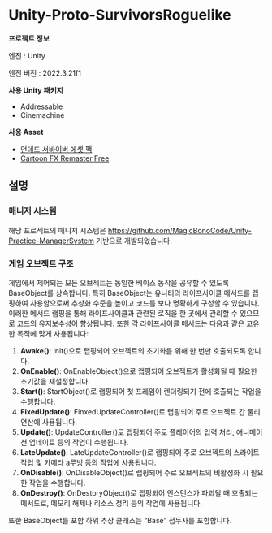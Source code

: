 # Unity-Proto-SurvivorsRoguelike

**프로젝트 정보**

엔진 : Unity

엔진 버전 : 2022.3.21f1

**사용 Unity 패키지**

- Addressable
- Cinemachine

**사용 Asset**

- [언데드 서바이버 에셋 팩](https://assetstore.unity.com/packages/2d/undead-survivor-assets-pack-238068)
- [Cartoon FX Remaster Free](https://assetstore.unity.com/packages/vfx/particles/cartoon-fx-remaster-free-109565)

## **설명**

### **매니저 시스템**

해당 프로젝트의 매니저 시스템은 https://github.com/MagicBonoCode/Unity-Practice-ManagerSystem 기반으로 개발되었습니다.

### **게임 오브젝트 구조**

게임에서 제어되는 모든 오브젝트는 동일한 베이스 동작을 공유할 수 있도록 BaseObject를 상속합니다.
특히 BaseObject는 유니티의 라이프사이클 메서드를 랩핑하여 사용함으로써 추상화 수준을 높이고 코드를 보다 명확하게 구성할 수 있습니다. 이러한 메서드 랩핑을 통해 라이프사이클과 관련된 로직을 한 곳에서 관리할 수 있으므로 코드의 유지보수성이 향상됩니다.
또한 각 라이프사이클 메서드는 다음과 같은 고유한 목적에 맞게 사용됩니다:

1. **Awake()**: Init()으로 랩핑되어 오브젝트의 초기화를 위해 한 번만 호출되도록 합니다.
2. **OnEnable()**: OnEnableObject()으로 랩핑되어 오브젝트가 활성화될 때 필요한 초기값을 재설정합니다.
3. **Start()**: StartObject()로 랩핑되어 첫 프레임이 렌더링되기 전에 호출되는 작업을 수행합니다.
4. **FixedUpdate()**: FinxedUpdateController()로 랩핑되어 주로 오브젝트 간 물리 연산에 사용됩니다.
5. **Update()**: UpdateController()로 랩핑되어 주로 플레이어의 입력 처리, 애니메이션 업데이트 등의 작업이 수행됩니다.
6. **LateUpdate()**: LateUpdateController()로 랩핑되어 주로 오브젝트의 스라이트 작업 및 카메라 a무빙 등의 작업에 사용됩니다.
7. **OnDisable()**: OnDisableObject()로 랩핑되어 주로 오브젝트의 비활성화 시 필요한 작업을 수행합니다.
8. **OnDestroy()**: OnDestoryObject()로 랩핑되어 인스턴스가 파괴될 때 호출되는 메서드로, 메모리 해제나 리소스 정리 등의 작업에 사용됩니다.

또한 BaseObject를 포함 하위 추상 클래스는 “Base” 접두사를 포함합니다.
